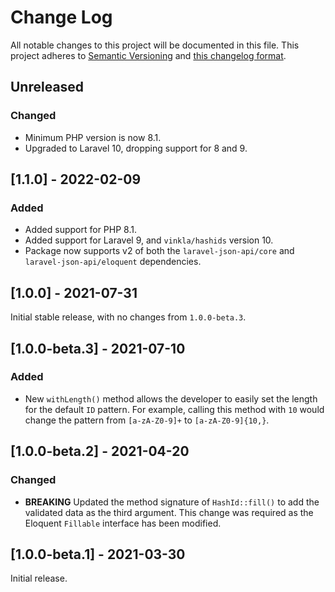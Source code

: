 # Change Log

All notable changes to this project will be documented in this file. This project adheres to
[Semantic Versioning](http://semver.org/) and [this changelog format](http://keepachangelog.com/).

## Unreleased

### Changed

- Minimum PHP version is now 8.1.
- Upgraded to Laravel 10, dropping support for 8 and 9.

## [1.1.0] - 2022-02-09

### Added

- Added support for PHP 8.1.
- Added support for Laravel 9, and `vinkla/hashids` version 10.
- Package now supports v2 of both the `laravel-json-api/core` and `laravel-json-api/eloquent` dependencies.

## [1.0.0] - 2021-07-31

Initial stable release, with no changes from `1.0.0-beta.3`.

## [1.0.0-beta.3] - 2021-07-10

### Added

- New `withLength()` method allows the developer to easily set the length for the default `ID` pattern. For example,
  calling this method with `10` would change the pattern from `[a-zA-Z0-9]+` to `[a-zA-Z0-9]{10,}`.

## [1.0.0-beta.2] - 2021-04-20

### Changed

- **BREAKING** Updated the method signature of `HashId::fill()` to add the validated data as the third argument. This
  change was required as the Eloquent `Fillable` interface has been modified.

## [1.0.0-beta.1] - 2021-03-30

Initial release.

